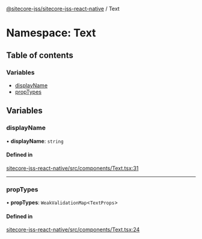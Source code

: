 [@sitecore-jss/sitecore-jss-react-native](../README.md) / Text

# Namespace: Text

## Table of contents

### Variables

- [displayName](Text.md#displayname)
- [propTypes](Text.md#proptypes)

## Variables

### displayName

• **displayName**: `string`

#### Defined in

[sitecore-jss-react-native/src/components/Text.tsx:31](https://github.com/Sitecore/jss/blob/7b37f0baa/packages/sitecore-jss-react-native/src/components/Text.tsx#L31)

___

### propTypes

• **propTypes**: `WeakValidationMap`\<`TextProps`\>

#### Defined in

[sitecore-jss-react-native/src/components/Text.tsx:24](https://github.com/Sitecore/jss/blob/7b37f0baa/packages/sitecore-jss-react-native/src/components/Text.tsx#L24)
